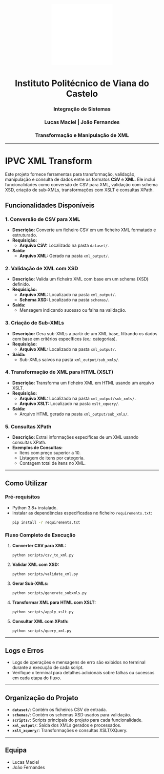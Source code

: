 <br />
<p align="center">
  <a href="">
    <img src="images/ipvc.png" alt="Logo" width="auto" height="200">
  </a>

  <h1 align="center">Instituto Politécnico de Viana do Castelo</h1>

  <h3 align="center">Integração de Sistemas</h3>

  <h3 align="center">Lucas Maciel | João Fernandes</h3>

  <h3 align="center">Transformação e Manipulação de XML</h3>
</p>

---

# IPVC XML Transform

Este projeto fornece ferramentas para transformação, validação, manipulação e consulta de dados entre os formatos **CSV** e **XML**. Ele inclui funcionalidades como conversão de CSV para XML, validação com schema XSD, criação de sub-XMLs, transformações com XSLT e consultas XPath.

## Funcionalidades Disponíveis

### 1. Conversão de CSV para XML
- **Descrição:** Converte um ficheiro CSV em um ficheiro XML formatado e estruturado.
- **Requisição:**
    - **Arquivo CSV:** Localizado na pasta `dataset/`.
- **Saída:**
    - **Arquivo XML:** Gerado na pasta `xml_output/`.

### 2. Validação de XML com XSD
- **Descrição:** Valida um ficheiro XML com base em um schema (XSD) definido.
- **Requisição:**
    - **Arquivo XML:** Localizado na pasta `xml_output/`.
    - **Schema XSD:** Localizado na pasta `schemas/`.
- **Saída:**
    - Mensagem indicando sucesso ou falha na validação.

### 3. Criação de Sub-XMLs
- **Descrição:** Gera sub-XMLs a partir de um XML base, filtrando os dados com base em critérios específicos (ex.: categorias).
- **Requisição:**
    - **Arquivo XML:** Localizado na pasta `xml_output/`.
- **Saída:**
    - Sub-XMLs salvos na pasta `xml_output/sub_xmls/`.

### 4. Transformação de XML para HTML (XSLT)
- **Descrição:** Transforma um ficheiro XML em HTML usando um arquivo XSLT.
- **Requisição:**
    - **Arquivo XML:** Localizado na pasta `xml_output/sub_xmls/`.
    - **Arquivo XSLT:** Localizado na pasta `xslt_xquery/`.
- **Saída:**
    - Arquivo HTML gerado na pasta `xml_output/sub_xmls/`.

### 5. Consultas XPath
- **Descrição:** Extrai informações específicas de um XML usando consultas XPath.
- **Exemplos de Consultas:**
    - Itens com preço superior a 10.
    - Listagem de itens por categoria.
    - Contagem total de itens no XML.

---

## Como Utilizar

### Pré-requisitos
- Python 3.8+ instalado.
- Instalar as dependências especificadas no ficheiro `requirements.txt`:
    ```bash
    pip install -r requirements.txt
    ```

### Fluxo Completo de Execução
1. **Converter CSV para XML:**
    ```bash
    python scripts/csv_to_xml.py
    ```
2. **Validar XML com XSD:**
    ```bash
    python scripts/validate_xml.py
    ```
3. **Gerar Sub-XMLs:**
    ```bash
    python scripts/generate_subxmls.py
    ```
4. **Transformar XML para HTML com XSLT:**
    ```bash
    python scripts/apply_xslt.py
    ```
5. **Consultar XML com XPath:**
    ```bash
    python scripts/query_xml.py
    ```

---

## Logs e Erros

- Logs de operações e mensagens de erro são exibidos no terminal durante a execução de cada script.
- Verifique o terminal para detalhes adicionais sobre falhas ou sucessos em cada etapa do fluxo.

---

## Organização do Projeto

- **`dataset/`**: Contém os ficheiros CSV de entrada.
- **`schemas/`**: Contém os schemas XSD usados para validação.
- **`scripts/`**: Scripts principais do projeto para cada funcionalidade.
- **`xml_output/`**: Saída dos XMLs gerados e processados.
- **`xslt_xquery/`**: Transformações e consultas XSLT/XQuery.

---

## Equipa

- Lucas Maciel
- João Fernandes
